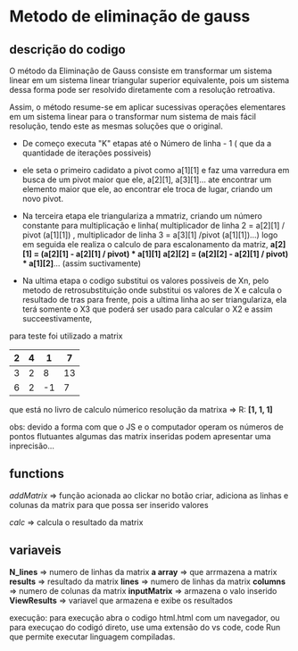  # Metodo de eliminação de gauss
 ## descrição do codigo
 
O método da Eliminação de Gauss consiste em transformar um sistema linear em um sistema linear triangular superior equivalente, pois um sistema dessa forma pode ser resolvido diretamente com a resolução retroativa.

Assim, o método resume-se em aplicar sucessivas operações elementares em um sistema linear para o transformar num sistema de mais fácil resolução, tendo este as mesmas soluções que o original.

- De começo executa "K" etapas até  o Número de linha - 1 ( que da a quantidade de iterações possiveis)

- ele seta o primeiro cadidato a pivot como a[1][1]
e faz uma varredura em busca de um pivot maior que ele, a[2][1], a[3][1]... ate encontrar um elemento maior que ele, ao encontrar ele troca de lugar, criando um novo pivot.

- Na terceira etapa ele triangulariza a mmatriz, criando um número constante para multiplicação e linha( multiplicador de linha 2 = a[2][1] / pivot (a[1][1]) ,  multiplicador de linha 3 = a[3][1] /pivot (a[1][1])...)
    logo em seguida ele realiza o calculo de para escalonamento da matriz, 
    **a[2][1] = (a[2][1] - a[2][1] / pivot) * a[1][1]** 
    **a[2][2] = (a[2][2] - a[2][1] / pivot) * a[1][2]**...
    (assim suctivamente)

- Na ultima etapa o codigo substitui os valores possiveis de Xn, pelo metodo de retrosubstituição 
onde substitui os valores de X e calcula o resultado de tras para frente, pois a ultima linha ao ser triangulariza, ela terá somente o X3 que poderá ser usado para calcular o X2 e assim succeestivamente,

para teste foi utilizado  a matrix

| 2 	| 4 	| 1  	| 7  	|
|---	|---	|----	|----	|
| 3 	| 2 	| 8  	| 13 	|
| 6 	| 2 	| -1 	| 7  	|

que está no livro de calculo númerico
resolução da matrixa => R: **[1, 1, 1]**


obs: devido a forma com que o JS e o computador operam os números de pontos 
flutuantes algumas das matrix inseridas podem apresentar uma inprecisão...

## functions

*addMatrix* => função acionada ao clickar no botão criar, adiciona as linhas e colunas da matrix para que possa ser inserido valores

*calc* => calcula o resultado da matrix

## variaveis
**N_lines** => numero de linhas da matrix 
**a array** => que arrmazena a matrix
**results** => resultado da matrix
**lines** => numero de linhas da matrix
**columns** => numero de colunas da matrix
**inputMatrix** => armazena o valo inserido
**ViewResults** => variavel que armazena e exibe os resultados

execução: para execução abra o codigo html.html com um navegador,
ou para execuçao do codigó direto, use uma extensão do vs code, code Run que permite executar linguagem compiladas.

